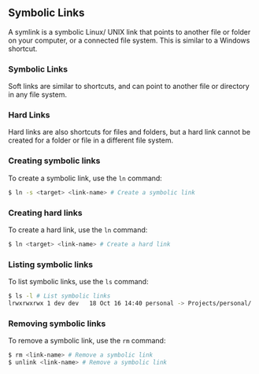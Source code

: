 ## Symbolic Links

A symlink is a symbolic Linux/ UNIX link that points to another file or folder on your computer, or a connected file system. This is similar to a Windows shortcut.

### Symbolic Links

Soft links are similar to shortcuts, and can point to another file or directory in any file system.

### Hard Links

Hard links are also shortcuts for files and folders, but a hard link cannot be created for a folder or file in a different file system.

### Creating symbolic links

To create a symbolic link, use the `ln` command:

```bash
$ ln -s <target> <link-name> # Create a symbolic link
```

### Creating hard links

To create a hard link, use the `ln` command:

```bash
$ ln <target> <link-name> # Create a hard link
```

### Listing symbolic links

To list symbolic links, use the `ls` command:

```bash
$ ls -l # List symbolic links
lrwxrwxrwx 1 dev dev   18 Oct 16 14:40 personal -> Projects/personal/
```

### Removing symbolic links

To remove a symbolic link, use the `rm` command:

```bash
$ rm <link-name> # Remove a symbolic link
$ unlink <link-name> # Remove a symbolic link
```
